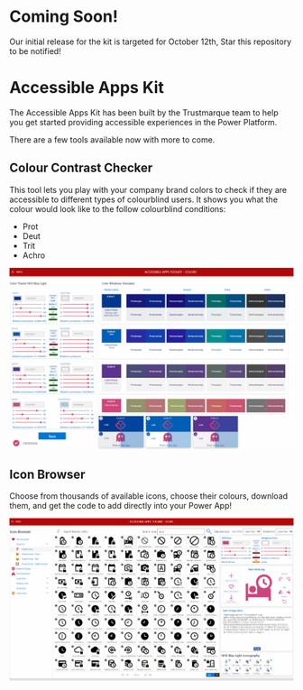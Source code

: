 # Coming Soon!

Our initial release for the kit is targeted for October 12th, Star this repository to be notified!

# Accessible Apps Kit

The Accessible Apps Kit has been built by the Trustmarque team to help you get started providing accessible experiences in the Power Platform.

There are a few tools available now with more to come.

## Colour Contrast Checker

This tool lets you play with your company brand colors to check if they are accessible to different types of colourblind users. It shows you what the colour would look like to the follow colourblind conditions:

- Prot
- Deut
- Trit
- Achro

![Colour Contrast Demonstration](Assets/short-color-demo.gif)

## Icon Browser

Choose from thousands of available icons, choose their colours, download them, and get the code to add directly into your Power App!

![Icon Browser Demonstration](Assets/short-icon-browser.gif)
